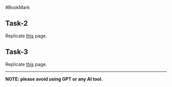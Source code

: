  #BookMark


## Task-2

Replicate [this](https://tailwindfromscratch.com/website-projects/bookmark/index.html) page.

## Task-3

Replicate [this](https://www.shopify.com/) page.

---

**NOTE: please avoid using GPT or any AI tool.**